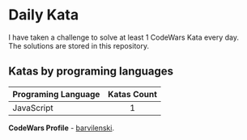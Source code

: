 # Daily Kata

I have taken a challenge to solve at least 1 CodeWars Kata every day.  
The solutions are stored in this repository.

## Katas by programing languages

| Programing Language | Katas Count |
| ------------------- | :---------: |
| JavaScript          |           1 |


**CodeWars Profile** - [barvilenski](https://www.codewars.com/users/vbarv24).
